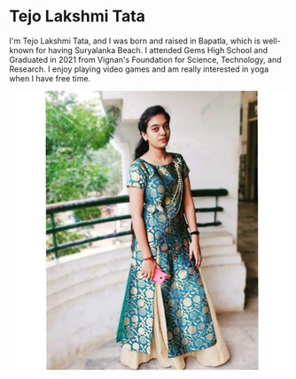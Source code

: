 # Tejo Lakshmi Tata
I'm Tejo Lakshmi Tata, and I was born and raised in Bapatla, which is well-known for having Suryalanka Beach. I attended Gems High School and Graduated in 2021 from Vignan's Foundation for Science, Technology, and Research. I enjoy playing video games and am really interested in yoga when I have free time.

![My Picture](My_Pic.jpg)